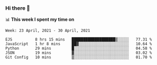 ### Hi there 👋

📊 __This week I spent my time on__
<!--START_SECTION:waka-->
```text
Week: 23 April, 2021 - 30 April, 2021

EJS          8 hrs 15 mins   ███████████████████▒░░░░░   77.31 % 
JavaScript   1 hr 8 mins     ██▓░░░░░░░░░░░░░░░░░░░░░░   10.64 % 
Python       29 mins         █░░░░░░░░░░░░░░░░░░░░░░░░   04.58 % 
JSON         19 mins         ▓░░░░░░░░░░░░░░░░░░░░░░░░   03.02 % 
Git Config   10 mins         ▒░░░░░░░░░░░░░░░░░░░░░░░░   01.70 % 
```
<!--END_SECTION:waka-->
<!--
**SREEHARI-M-S/SREEHARI-M-S** is a ✨ _special_ ✨ repository because its `README.md` (this file) appears on your GitHub profile.

Here are some ideas to get you started:

- 🔭 I’m currently working on ...
- 🌱 I’m currently learning ...
- 👯 I’m looking to collaborate on ...
- 🤔 I’m looking for help with ...
- 💬 Ask me about ...
- 📫 How to reach me: ...
- 😄 Pronouns: ...
- ⚡ Fun fact: ...
-->

